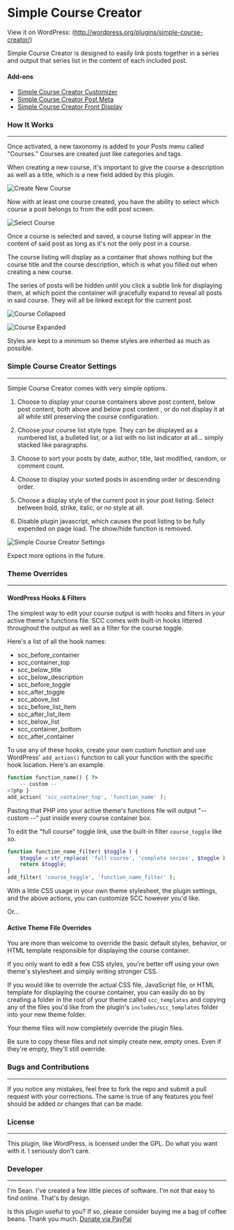 Simple Course Creator
=====================

View it on WordPress: (http://wordpress.org/plugins/simple-course-creator/)

Simple Course Creator is designed to easily link posts together in a series and output that series list in the content of each included post.

#### Add-ons

* [Simple Course Creator Customizer](https://github.com/sdavis2702/simple-course-creator-customizer)
* [Simple Course Creator Post Meta](https://github.com/sdavis2702/simple-course-creator-post-meta)
* [Simple Course Creator Front Display](https://github.com/sdavis2702/simple-course-creator-front-display)

### How It Works
---

Once activated, a new taxonomy is added to your Posts menu called "Courses." Courses are created just like categories and tags.

When creating a new course, it's important to give the course a description as well as a title, which is a new field added by this plugin.

![Create New Course](http://seandavis.co/wp-content/uploads/2014/02/Screen-Shot-2014-02-24-at-2.44.16-PM.png)

Now with at least one course created, you have the ability to select which course a post belongs to from the edit post screen.

![Select Course](http://seandavis.co/wp-content/uploads/2014/02/Screen-Shot-2014-02-24-at-2.47.48-PM.png)

Once a course is selected and saved, a course listing will appear in the content of said post as long as it's not the only post in a course.

The course listing will display as a container that shows nothing but the course title and the course description, which is what you filled out when creating a new course.

The series of posts will be hidden until you click a subtle link for displaying them, at which point the container
 will gracefully expand to reveal all posts in said course. They will all be linked except for the current post.

![Course Collapsed](http://buildwpyourself.com/wp-content/uploads/2014/03/course-collapsed.png)

![Course Expanded](http://buildwpyourself.com/wp-content/uploads/2014/03/course-expanded.png)

Styles are kept to a minimum so theme styles are inherited as much as possible.

### Simple Course Creator Settings
---

Simple Course Creator comes with very simple options.

1. Choose to display your course containers above post content, below post content, both above and below post content
, or do not display it at all while still preserving the course configuration.

2. Choose your course list style type. They can be displayed as a numbered list, a bulleted list, or a list with no list
 indicator at all... simply stacked like paragraphs.
 
 3. Choose to sort your posts by date, author, title, last modified, random, or comment count.
 
 4. Choose to display your sorted posts in ascending order or descending order.
 
 5. Choose a display style of the current post in your post listing. Select between bold, strike, italic, or no style
  at all.
  
  6. Disable plugin javascript, which causes the post listing to be fully expended on page load. The show/hide
   function is removed. 

![Simple Course Creator Settings](http://buildwpyourself.com/wp-content/uploads/2014/03/scc-settings.png)

Expect more options in the future.

### Theme Overrides
---

#### WordPress Hooks & Filters

The simplest way to edit your course output is with hooks and filters in your active theme's functions file. SCC comes with built-in hooks littered throughout the output as well as a filter for the course toggle.

Here's a list of all the hook names:

* scc_before_container
* scc_container_top
* scc_below_title
* scc_below_description
* scc_before_toggle
* scc_after_toggle
* scc_above_list
* scc_before_list_item
* scc_after_list_item
* scc_below_list
* scc_container_bottom
* scc_after_container

To use any of these hooks, create your own custom function and use WordPress' `add_action()` function to call your function with the specific hook location. Here's an example.

``` php
function function_name() { ?>
    -- custom --
<?php }
add_action( 'scc_container_top', 'function_name' );
```
	
Pasting that PHP into your active theme's functions file will output "-- custom --" just inside every course container box.

To edit the "full course" toggle link, use the built-in filter `course_toggle` like so.

``` php
function function_name_filter( $toggle ) {
	$toggle = str_replace( 'full course', 'complete series', $toggle );
	return $toggle;
}
add_filter( 'course_toggle', 'function_name_filter' );
```

With a little CSS usage in your own theme stylesheet, the plugin settings, and the above actions, you can customize SCC however you'd like.

Or...

#### Active Theme File Overrides

You are more than welcome to override the basic default styles, behavior, or HTML template responsible for displaying the course container.

If you only want to edit a few CSS styles, you're better off using your own theme's stylesheet and simply writing stronger CSS.

If you would like to override the actual CSS file, JavaScript file, or HTML template for displaying the course container, you can easily do so by creating a folder in the root of your theme called `scc_templates` and copying any of the files you'd like from the plugin's `includes/scc_templates` folder into your new theme folder. 

Your theme files will now completely override the plugin files.

Be sure to copy these files and not simply create new, empty ones. Even if they're empty, they'll still override.

### Bugs and Contributions
---

If you notice any mistakes, feel free to fork the repo and submit a pull request with your corrections. The same is true of any features you feel should be added or changes that can be made. 

### License
---

This plugin, like WordPress, is licensed under the GPL. Do what you want with it. I seriously don't care. 

### Developer
---

I'm Sean. I've created a few little pieces of software. I'm not that easy to find online. That's by design.

Is this plugin useful to you? If so, please consider buying me a bag of coffee beans. Thank you much. [Donate via
 PayPal](https://www.paypal.com/cgi-bin/webscr?cmd=_s-xclick&hosted_button_id=52HQDSEUA542S)
